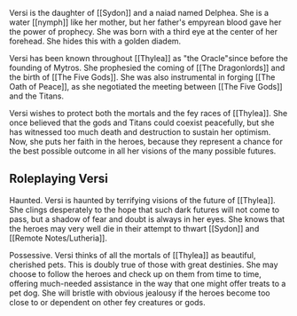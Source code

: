 Versi is the daughter of [[Sydon]] and a naiad named Delphea. She is a water [[nymph]] like her mother, but her father's empyrean blood gave her the power of prophecy. She was born with a third eye at the center of her forehead. She hides this with a golden diadem.

Versi has been known throughout [[Thylea]] as "the Oracle"since before the founding of Mytros. She prophesied the coming of [[The Dragonlords]] and the birth of [[The Five Gods]]. She was also instrumental in forging [[The Oath of Peace]], as she negotiated the meeting between [[The Five Gods]] and the Titans.

Versi wishes to protect both the mortals and the fey races of [[Thylea]]. She once believed that the gods and Titans could coexist peacefully, but she has witnessed too much death and destruction to sustain her optimism. Now, she puts her faith in the heroes, because they represent a chance for the best possible outcome in all her visions of the many possible futures.

## Roleplaying Versi
Haunted. Versi is haunted by terrifying visions of the future of [[Thylea]]. She clings desperately to the hope that such dark futures will not come to pass, but a shadow of fear and doubt is always in her eyes. She knows that the heroes may very well die in their attempt to thwart [[Sydon]] and [[Remote Notes/Lutheria]].

Possessive. Versi thinks of all the mortals of [[Thylea]] as beautiful, cherished pets. This is doubly true of those with great destinies. She may choose to follow the heroes and check up on them from time to time, offering much-needed assistance in the way that one might offer treats to a pet dog. She will bristle with obvious jealousy if the heroes become too close to or dependent on other fey creatures or gods.